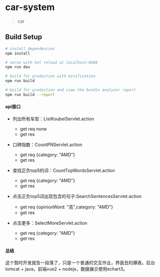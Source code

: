 # car-system

> car

## Build Setup

``` bash
# install dependencies
npm install

# serve with hot reload at localhost:8080
npm run dev

# build for production with minification
npm run build

# build for production and view the bundle analyzer report
npm run build --report
```
#### api接口
- 列出所有车型：ListKoubeiServlet.action
	+ get req none
	+ get res

- 口碑指数：CountPNServlet.action
	+ get req {category: "AMD"}
	+ get res

- 查找正负top5的词：CountTopWordsServlet.action
	+ get req {category: "AMD"}
	+ get res

- 点击正负top5词出现包含的句子:SearchSentencesServlet.action
	+ get req {opinionWord: "高",category: "AMD"}
	+ get res

- 点击更多：SelectMoreServlet.action
	+ get req {category: "AMD"}
	+ get res


#### 总结

这个暂时开发就告一段落了，只是一个普通的交互作业，界面丑的爆表。后台tomcat + java，前端vue2 + nodejs，数据展示使用echart3。